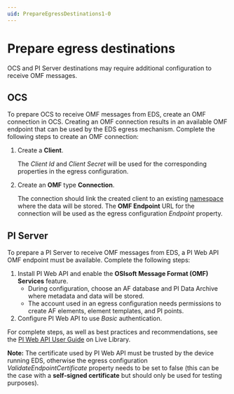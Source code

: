 ```yaml
---
uid: PrepareEgressDestinations1-0
---
```


# Prepare egress destinations

OCS and PI Server destinations may require additional configuration to receive OMF messages. 

## OCS

To prepare OCS to receive OMF messages from EDS, create an OMF connection in OCS. Creating an OMF connection results in an available OMF endpoint that can be used by the EDS egress mechanism. Complete the following steps to create an OMF connection:

1. Create a **Client**.
   
   The *Client Id* and *Client Secret* will be used for the corresponding properties in the egress configuration.
   
2. Create an **OMF** type **Connection**.
   
   The connection should link the created client to an existing [namespace](https://ocs-docs.osisoft.com/Documentation/Management/Account_Namespace_1.html) where the data will be stored.
   The **OMF Endpoint** URL for the connection will be used as the egress configuration *Endpoint* property.

## PI Server

To prepare a PI Server to receive OMF messages from EDS, a PI Web API OMF endpoint must be available. Complete the following steps:

1. Install PI Web API and enable the **OSIsoft Message Format (OMF) Services** feature.
    - During configuration, choose an AF database and PI Data Archive where metadata and data will be stored.
    - The account used in an egress configuration needs permissions to create AF elements, element templates, and PI points.
2. Configure PI Web API to use *Basic* authentication.

 For complete steps, as well as best practices and recommendations, see the [PI Web API User Guide](https://livelibrary.osisoft.com/LiveLibrary/web/pub.xql?c=t&action=home&pub=web-api-v12&lang=en#addHistory=true&filename=GUID-D49D9A09-B47E-4FF7-A9D3-B7C1FEA5E681.xml&docid=GUID-D807EF71-7F37-43DB-A357-EF03CCD001F1&inner_id=&tid=&query=&scope=&resource=&toc=false&eventType=lcContent.loadDocGUID-D807EF71-7F37-43DB-A357-EF03CCD001F1) on Live Library.

**Note:**  The certificate used by PI Web API must be trusted by the device running EDS, otherwise the egress configuration *ValidateEndpointCertificate* property needs to be set to false (this can be the case with a **self-signed certificate** but should only be used for testing purposes).

